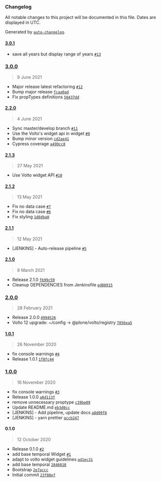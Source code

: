 ### Changelog

All notable changes to this project will be documented in this file. Dates are displayed in UTC.

Generated by [`auto-changelog`](https://github.com/CookPete/auto-changelog).

#### [3.0.1](https://github.com/eea/volto-widget-temporal-coverage/compare/3.0.0...3.0.1)

- save all years but display range of years [`#13`](https://github.com/eea/volto-widget-temporal-coverage/pull/13)

### [3.0.0](https://github.com/eea/volto-widget-temporal-coverage/compare/2.2.0...3.0.0)

> 9 June 2021

- Major release latest refactoring [`#12`](https://github.com/eea/volto-widget-temporal-coverage/pull/12)
- Bump major release [`fcaa0ad`](https://github.com/eea/volto-widget-temporal-coverage/commit/fcaa0ada7bf4d5075d00b2baca4bc0cde572bef1)
- Fix propTypes definitions [`50437dd`](https://github.com/eea/volto-widget-temporal-coverage/commit/50437dd23357be77473f65ccaf4aa80596605073)

#### [2.2.0](https://github.com/eea/volto-widget-temporal-coverage/compare/2.1.3...2.2.0)

> 4 June 2021

- Sync master/develop branch [`#11`](https://github.com/eea/volto-widget-temporal-coverage/pull/11)
- Use the Volto's widget api in widget [`#9`](https://github.com/eea/volto-widget-temporal-coverage/pull/9)
- Bump minor version [`cd2ae41`](https://github.com/eea/volto-widget-temporal-coverage/commit/cd2ae415137344e05ce8d7e291e4cf06a86c2b14)
- Cypress coverage [`a499cc8`](https://github.com/eea/volto-widget-temporal-coverage/commit/a499cc878fdd010854458bf1bbbeba9d0d214d96)

#### [2.1.3](https://github.com/eea/volto-widget-temporal-coverage/compare/2.1.2...2.1.3)

> 27 May 2021

- Use Volto widget API [`#10`](https://github.com/eea/volto-widget-temporal-coverage/pull/10)

#### [2.1.2](https://github.com/eea/volto-widget-temporal-coverage/compare/2.1.1...2.1.2)

> 13 May 2021

- Fix no data case [`#7`](https://github.com/eea/volto-widget-temporal-coverage/pull/7)
- Fix no data case [`#6`](https://github.com/eea/volto-widget-temporal-coverage/pull/6)
- Fix styling [`1d8dba0`](https://github.com/eea/volto-widget-temporal-coverage/commit/1d8dba05f2527d932b11c563b6c267dd337d5493)

#### [2.1.1](https://github.com/eea/volto-widget-temporal-coverage/compare/2.1.0...2.1.1)

> 12 May 2021

- [JENKINS] - Auto-release pipeline [`#5`](https://github.com/eea/volto-widget-temporal-coverage/pull/5)

#### [2.1.0](https://github.com/eea/volto-widget-temporal-coverage/compare/2.0.0...2.1.0)

> 8 March 2021

- Release 2.1.0 [`fb99c59`](https://github.com/eea/volto-widget-temporal-coverage/commit/fb99c59147aaeed2f5bbbf4f673fe861ce492e8c)
- Cleanup DEPENDENCIES from Jenkinsfile [`ed08915`](https://github.com/eea/volto-widget-temporal-coverage/commit/ed08915c79c00f1cd73f82dcb78f6592c87c4c8f)

### [2.0.0](https://github.com/eea/volto-widget-temporal-coverage/compare/1.0.1...2.0.0)

> 28 February 2021

- Release 2.0.0 [`4994526`](https://github.com/eea/volto-widget-temporal-coverage/commit/499452606cd62e7efee546fe55d72666162e62b9)
- Volto 12 upgrade: ~/config -&gt; @plone/volto/registry [`7056ea5`](https://github.com/eea/volto-widget-temporal-coverage/commit/7056ea5dcc2ede7b9deb153e30124bdc7bd32e7d)

#### [1.0.1](https://github.com/eea/volto-widget-temporal-coverage/compare/1.0.0...1.0.1)

> 26 November 2020

- fix console warnings [`#4`](https://github.com/eea/volto-widget-temporal-coverage/pull/4)
- Release 1.0.1 [`1f8fc44`](https://github.com/eea/volto-widget-temporal-coverage/commit/1f8fc44fd993b9511e748b893f143f0a29919c9f)

### [1.0.0](https://github.com/eea/volto-widget-temporal-coverage/compare/0.1.0...1.0.0)

> 16 November 2020

- fix console warnings [`#3`](https://github.com/eea/volto-widget-temporal-coverage/pull/3)
- Release 1.0.0 [`a6d113f`](https://github.com/eea/volto-widget-temporal-coverage/commit/a6d113f0d7b06c629d0c9c0eda4e507d76a1908f)
- remove unnecessary proptype [`c39be09`](https://github.com/eea/volto-widget-temporal-coverage/commit/c39be0915b2987afdbf2e5b17a7292ab42c51eb3)
- Update README.md [`eb3d0cc`](https://github.com/eea/volto-widget-temporal-coverage/commit/eb3d0cc0b771b51bc27e8caca2963c756dedecf8)
- [JENKINS] - Add pipeline, update docs [`a8d09f6`](https://github.com/eea/volto-widget-temporal-coverage/commit/a8d09f6a8c3f401edf084f36aafa99b13231a223)
- [JENKINS] - yarn prettier [`accb247`](https://github.com/eea/volto-widget-temporal-coverage/commit/accb2473ed3fa20e6c69e08b78409a6aab379b52)

#### 0.1.0

> 12 October 2020

- Release 0.1.0 [`#2`](https://github.com/eea/volto-widget-temporal-coverage/pull/2)
- add base temporal Widget [`#1`](https://github.com/eea/volto-widget-temporal-coverage/pull/1)
- adapt to volto widget guidelines [`ad1ec31`](https://github.com/eea/volto-widget-temporal-coverage/commit/ad1ec31e88ecc6edfcb06bf7f5a5b569d6884aae)
- add base temporal [`2846018`](https://github.com/eea/volto-widget-temporal-coverage/commit/284601801b209b72be50a1e6d54fdefe5d742b6f)
- Bootstrap [`2e7accc`](https://github.com/eea/volto-widget-temporal-coverage/commit/2e7accc77e8903dd1fdb856f0544637d800d38de)
- Initial commit [`23f88ef`](https://github.com/eea/volto-widget-temporal-coverage/commit/23f88efc99f111417bdd5498c8100239cafd1537)

